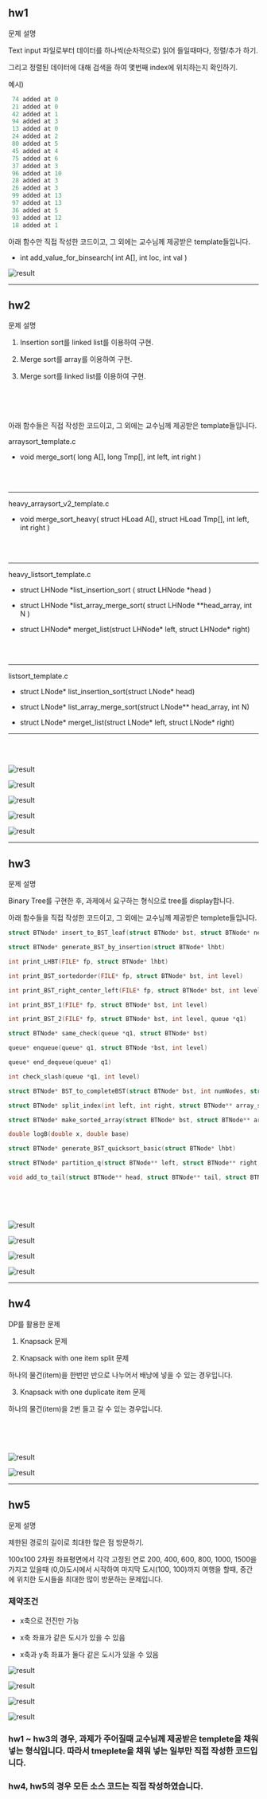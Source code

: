 ## hw1

문제 설명

Text input 파일로부터 데이터를 하나씩(순차적으로) 읽어 들일때마다, 정렬/추가 하기.

그리고 정렬된 데이터에 대해 검색을 하여 몇번째 index에 위치하는지 확인하기.

예시)

```c
 74 added at 0
 21 added at 0
 42 added at 1
 94 added at 3
 13 added at 0
 24 added at 2
 80 added at 5
 45 added at 4
 75 added at 6
 37 added at 3
 96 added at 10
 28 added at 3
 26 added at 3
 99 added at 13
 97 added at 13
 36 added at 5
 93 added at 12
 18 added at 1
```

아래 함수만 직접 작성한 코드이고, 그 외에는 교수님께 제공받은 template들입니다.

* int add_value_for_binsearch( int A[], int loc, int val ) 


![result](./image/result1.JPG)

***

## hw2

문제 설명

1. Insertion sort를 linked list를 이용하여 구현.

2. Merge sort를 array를 이용하여 구현.

3. Merge sort를 linked list를 이용하여 구현.

<br>
<br>
<br>

아래 함수들은 직접 작성한 코드이고, 그 외에는 교수님께 제공받은 template들입니다.

arraysort_template.c

* void merge_sort( long A[], long Tmp[], int left, int right )

<br>
<br>

***

heavy_arraysort_v2_template.c

* void merge_sort_heavy( struct HLoad A[], struct HLoad Tmp[], int left, int right )

<br>
<br>

***

heavy_listsort_template.c

* struct LHNode *list_insertion_sort ( struct LHNode *head )

* struct LHNode *list_array_merge_sort( struct LHNode **head_array, int N )

* struct LHNode* merget_list(struct LHNode* left, struct LHNode* right)

<br>
<br>

***

listsort_template.c

* struct LNode* list_insertion_sort(struct LNode* head)

* struct LNode* list_array_merge_sort(struct LNode** head_array, int N)

* struct LNode* merget_list(struct LNode* left, struct LNode* right)

***

<br>
<br>

![result](./image/hw2_1.JPG)

![result](./image/hw2_2.JPG)

![result](./image/hw2_3.JPG)

![result](./image/hw2_file.JPG)

![result](./image/hw2_file2.JPG)

***

## hw3

문제 설명

Binary Tree를 구현한 후, 과제에서 요구하는 형식으로 tree를 display합니다.

아래 함수들을 직접 작성한 코드이고, 그 외에는 교수님께 제공받은 templete들입니다.

```c
struct BTNode* insert_to_BST_leaf(struct BTNode* bst, struct BTNode* newPtr)

struct BTNode* generate_BST_by_insertion(struct BTNode* lhbt)

int print_LHBT(FILE* fp, struct BTNode* lhbt)

int print_BST_sortedorder(FILE* fp, struct BTNode* bst, int level)

int print_BST_right_center_left(FILE* fp, struct BTNode* bst, int level)

int print_BST_1(FILE* fp, struct BTNode* bst, int level)

int print_BST_2(FILE* fp, struct BTNode* bst, int level, queue *q1)

struct BTNode* same_check(queue *q1, struct BTNode* bst)

queue* enqueue(queue* q1, struct BTNode *bst, int level)

queue* end_dequeue(queue* q1)

int check_slash(queue *q1, int level)

struct BTNode* BST_to_completeBST(struct BTNode* bst, int numNodes, struct BTNode** array_str)

struct BTNode* split_index(int left, int right, struct BTNode** array_str)

struct BTNode* make_sorted_array(struct BTNode* bst, struct BTNode** array_str, int* key_index)

double logB(double x, double base) 

struct BTNode* generate_BST_quicksort_basic(struct BTNode* lhbt)

struct BTNode* partition_q(struct BTNode** left, struct BTNode** right, struct BTNode *lhbt)

void add_to_tail(struct BTNode** head, struct BTNode** tail, struct BTNode* element)
```

<br>
<br>
<br>

![result](./image/hw3_1.JPG)

![result](./image/hw3_1_text.JPG)

![result](./image/hw3_2.JPG)

![result](./image/hw3_2_text.JPG)

***

## hw4

DP를 활용한 문제

1. Knapsack 문제

2. Knapsack with one item split 문제

하나의 물건(item)을 한번만 반으로 나누어서 배낭에 넣을 수 있는 경우입니다.

3. Knapsack with one duplicate item 문제

하나의 물건(item)을 2번 들고 갈 수 있는 경우입니다.

<br>
<br>
<br>

![result](./image/hw4_input.JPG)

![result](./image/hw4_1.JPG)

***

## hw5

문제 설명

제한된 경로의 길이로 최대한 많은 점 방문하기.

100x100 2차원 좌표평면에서 각각 고정된 연로 200, 400, 600, 800, 1000, 1500을 가지고 있을때
(0,0)도시에서 시작하여 마지막 도시(100, 100)까지 여행을 할때, 중간에 위치한 도시들을 최대한 많이 방문하는 문제입니다.

### 제약조건

* x축으로 전진만 가능

* x축 좌표가 같은 도시가 있을 수 있음

* x축과 y축 좌표가 둘다 같은 도시가 있을 수 있음

![result](./image/hw5_input.JPG)

![result](./image/hw5_1.JPG)

![result](./image/hw5_2.JPG)

![result](./image/hw5_3.JPG)


### hw1 ~ hw3의 경우, 과제가 주어질때 교수님께 제공받은 templete을 채워넣는 형식입니다. 따라서 tmeplete을 채워 넣는 일부만 직접 작성한 코드입니다.

### hw4, hw5의 경우 모든 소스 코드는 직접 작성하였습니다.